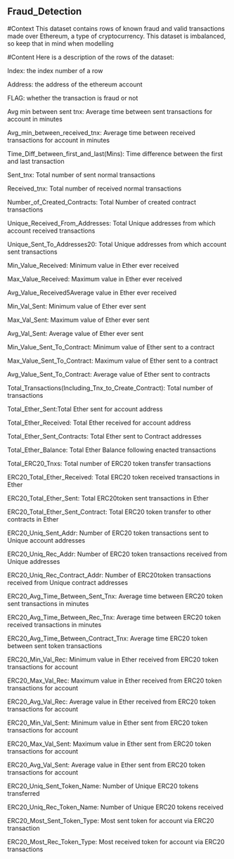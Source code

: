 ## Fraud_Detection
#Context
This dataset contains rows of known fraud and valid transactions made over Ethereum, a type of cryptocurrency. This dataset is imbalanced, so keep that in mind when modelling

#Content
Here is a description of the rows of the dataset:

Index: the index number of a row

Address: the address of the ethereum account

FLAG: whether the transaction is fraud or not

Avg min between sent tnx: Average time between sent transactions for account in minutes

Avg_min_between_received_tnx: Average time between received transactions for account in minutes

Time_Diff_between_first_and_last(Mins): Time difference between the first and last transaction

Sent_tnx: Total number of sent normal transactions

Received_tnx: Total number of received normal transactions

Number_of_Created_Contracts: Total Number of created contract transactions

Unique_Received_From_Addresses: Total Unique addresses from which account received transactions

Unique_Sent_To_Addresses20: Total Unique addresses from which account sent transactions

Min_Value_Received: Minimum value in Ether ever received

Max_Value_Received: Maximum value in Ether ever received

Avg_Value_Received5Average value in Ether ever received

Min_Val_Sent: Minimum value of Ether ever sent

Max_Val_Sent: Maximum value of Ether ever sent

Avg_Val_Sent: Average value of Ether ever sent

Min_Value_Sent_To_Contract: Minimum value of Ether sent to a contract

Max_Value_Sent_To_Contract: Maximum value of Ether sent to a contract

Avg_Value_Sent_To_Contract: Average value of Ether sent to contracts

Total_Transactions(Including_Tnx_to_Create_Contract): Total number of transactions

Total_Ether_Sent:Total Ether sent for account address

Total_Ether_Received: Total Ether received for account address

Total_Ether_Sent_Contracts: Total Ether sent to Contract addresses

Total_Ether_Balance: Total Ether Balance following enacted transactions

Total_ERC20_Tnxs: Total number of ERC20 token transfer transactions

ERC20_Total_Ether_Received: Total ERC20 token received transactions in Ether

ERC20_Total_Ether_Sent: Total ERC20token sent transactions in Ether

ERC20_Total_Ether_Sent_Contract: Total ERC20 token transfer to other contracts in Ether

ERC20_Uniq_Sent_Addr: Number of ERC20 token transactions sent to Unique account addresses

ERC20_Uniq_Rec_Addr: Number of ERC20 token transactions received from Unique addresses

ERC20_Uniq_Rec_Contract_Addr: Number of ERC20token transactions received from Unique contract addresses

ERC20_Avg_Time_Between_Sent_Tnx: Average time between ERC20 token sent transactions in minutes

ERC20_Avg_Time_Between_Rec_Tnx: Average time between ERC20 token received transactions in minutes

ERC20_Avg_Time_Between_Contract_Tnx: Average time ERC20 token between sent token transactions

ERC20_Min_Val_Rec: Minimum value in Ether received from ERC20 token transactions for account

ERC20_Max_Val_Rec: Maximum value in Ether received from ERC20 token transactions for account

ERC20_Avg_Val_Rec: Average value in Ether received from ERC20 token transactions for account

ERC20_Min_Val_Sent: Minimum value in Ether sent from ERC20 token transactions for account

ERC20_Max_Val_Sent: Maximum value in Ether sent from ERC20 token transactions for account

ERC20_Avg_Val_Sent: Average value in Ether sent from ERC20 token transactions for account

ERC20_Uniq_Sent_Token_Name: Number of Unique ERC20 tokens transferred

ERC20_Uniq_Rec_Token_Name: Number of Unique ERC20 tokens received

ERC20_Most_Sent_Token_Type: Most sent token for account via ERC20 transaction

ERC20_Most_Rec_Token_Type: Most received token for account via ERC20 transactions

